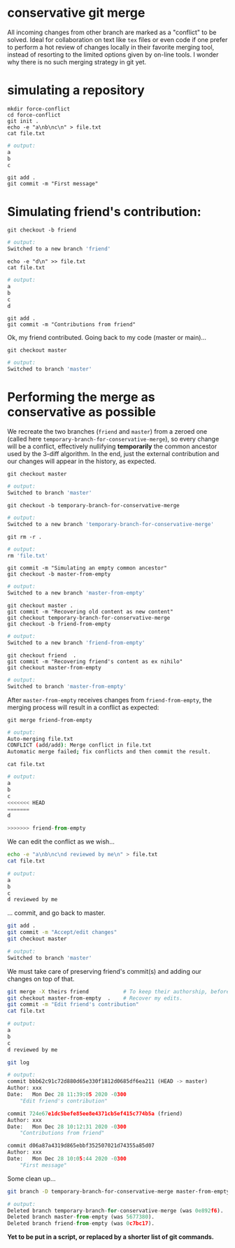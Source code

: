 # conservative git merge
All incoming changes from other branch are marked as a "conflict" to be solved.
Ideal for collaboration on text like `tex` files or even code if one prefer to perform a hot review
of changes locally in their favorite merging tool, instead of resorting to the limited options given
by on-line tools.
I wonder why there is no such merging strategy in git yet.

# simulating a repository
```shell
mkdir force-conflict
cd force-conflict
git init .
echo -e "a\nb\nc\n" > file.txt
cat file.txt
```
```python
# output:
a
b
c

```

```shell
git add .
git commit -m "First message"
```

# Simulating friend's contribution:
```shell
git checkout -b friend
```
```python
# output:
Switched to a new branch 'friend'
```

```shell
echo -e "d\n" >> file.txt
cat file.txt 
```
```python
# output:
a
b
c
d

```

```shell
git add .
git commit -m "Contributions from friend"
```

Ok, my friend contributed. Going back to my code (master or main)...
```shell
git checkout master
```
```python
# output:
Switched to branch 'master'
```


# Performing the merge as conservative as possible

We recreate the two branches (`friend` and `master`) from a zeroed one (called here `temporary-branch-for-conservative-merge`), so every change will be a conflict, effectively nullifying **temporarily** the common ancestor used by the 3-diff algorithm. In the end, just the external contribution and our changes will appear in the history, as expected.

```shell
git checkout master 
```
```python
# output:
Switched to branch 'master'
```

```shell
git checkout -b temporary-branch-for-conservative-merge
```
```python
# output:
Switched to a new branch 'temporary-branch-for-conservative-merge'
```

```shell
git rm -r .
```
```python
# output:
rm 'file.txt'
```


```shell
git commit -m "Simulating an empty common ancestor"
git checkout -b master-from-empty
```
```python
# output:
Switched to a new branch 'master-from-empty'
```

```shell
git checkout master .
git commit -m "Recovering old content as new content"
git checkout temporary-branch-for-conservative-merge 
git checkout -b friend-from-empty
```
```python
# output:
Switched to a new branch 'friend-from-empty'
```


```shell
git checkout friend  .
git commit -m "Recovering friend's content as ex nihilo"
git checkout master-from-empty
```
```python
# output:
Switched to branch 'master-from-empty'
```

After `master-from-empty` receives changes from `friend-from-empty`, the merging process will result in a conflict as expected:
```shell
git merge friend-from-empty 
```
```bash
# output:
Auto-merging file.txt
CONFLICT (add/add): Merge conflict in file.txt
Automatic merge failed; fix conflicts and then commit the result.
```
```shell
cat file.txt 
```
```python
# output:
a
b
c
<<<<<<< HEAD
=======
d

>>>>>>> friend-from-empty

```

We can edit the conflict as we wish...
```bash
echo -e "a\nb\nc\nd reviewed by me\n" > file.txt 
cat file.txt
```
```python
# output:
a
b
c
d reviewed by me

```


... commit, and go back to master.
```bash
git add .
git commit -m "Accept/edit changes"
git checkout master
```
```python
# output:
Switched to branch 'master'
```

We must take care of preserving friend's commit(s) and adding our changes on top of that.
```bash
git merge -X theirs friend           # To keep their authorship, before anything else.
git checkout master-from-empty  .    # Recover my edits.
git commit -m "Edit friend's contribution"
cat file.txt
```
```python
# output:
a
b
c
d reviewed by me

```

```bash
git log
```
```python
# output:
commit bbb62c91c72d880d65e330f1812d0685df6ea211 (HEAD -> master)
Author: xxx
Date:   Mon Dec 28 11:39:05 2020 -0300
    "Edit friend's contribution"

commit 724e67e1dc5befe85ee8e4371cb5ef415c774b5a (friend)
Author: xxx
Date:   Mon Dec 28 10:12:31 2020 -0300
    "Contributions from friend"

commit d06a87a4319d865ebbf352507021d74355a85d07
Author: xxx
Date:   Mon Dec 28 10:05:44 2020 -0300
    "First message"
```

Some clean up...
```bash
git branch -D temporary-branch-for-conservative-merge master-from-empty friend-from-empty
```
```python
# output:
Deleted branch temporary-branch-for-conservative-merge (was 0e892f6).
Deleted branch master-from-empty (was 5677380).
Deleted branch friend-from-empty (was 0c7bc17).
```

**Yet to be put in a script, or replaced by a shorter list of git commands.**
